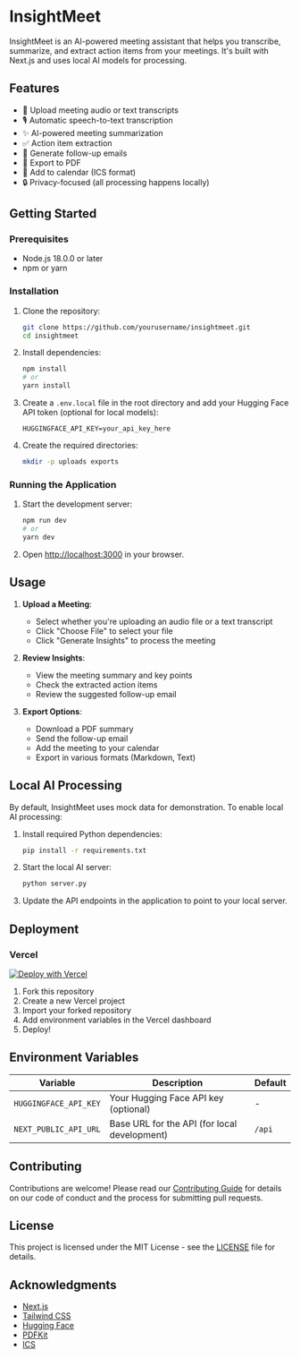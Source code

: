 # InsightMeet

InsightMeet is an AI-powered meeting assistant that helps you transcribe, summarize, and extract action items from your meetings. It's built with Next.js and uses local AI models for processing.

## Features

- 📝 Upload meeting audio or text transcripts
- 🎙️ Automatic speech-to-text transcription
- ✨ AI-powered meeting summarization
- ✅ Action item extraction
- 📧 Generate follow-up emails
- 📄 Export to PDF
- 📅 Add to calendar (ICS format)
- 🔒 Privacy-focused (all processing happens locally)

## Getting Started

### Prerequisites

- Node.js 18.0.0 or later
- npm or yarn

### Installation

1. Clone the repository:
   ```bash
   git clone https://github.com/yourusername/insightmeet.git
   cd insightmeet
   ```

2. Install dependencies:
   ```bash
   npm install
   # or
   yarn install
   ```

3. Create a `.env.local` file in the root directory and add your Hugging Face API token (optional for local models):
   ```
   HUGGINGFACE_API_KEY=your_api_key_here
   ```

4. Create the required directories:
   ```bash
   mkdir -p uploads exports
   ```

### Running the Application

1. Start the development server:
   ```bash
   npm run dev
   # or
   yarn dev
   ```

2. Open [http://localhost:3000](http://localhost:3000) in your browser.

## Usage

1. **Upload a Meeting**:
   - Select whether you're uploading an audio file or a text transcript
   - Click "Choose File" to select your file
   - Click "Generate Insights" to process the meeting

2. **Review Insights**:
   - View the meeting summary and key points
   - Check the extracted action items
   - Review the suggested follow-up email

3. **Export Options**:
   - Download a PDF summary
   - Send the follow-up email
   - Add the meeting to your calendar
   - Export in various formats (Markdown, Text)

## Local AI Processing

By default, InsightMeet uses mock data for demonstration. To enable local AI processing:

1. Install required Python dependencies:
   ```bash
   pip install -r requirements.txt
   ```

2. Start the local AI server:
   ```bash
   python server.py
   ```

3. Update the API endpoints in the application to point to your local server.

## Deployment

### Vercel

[![Deploy with Vercel](https://vercel.com/button)](https://vercel.com/new/git/external?repository-url=https%3A%2F%2Fgithub.com%2Fyourusername%2Finsightmeet)

1. Fork this repository
2. Create a new Vercel project
3. Import your forked repository
4. Add environment variables in the Vercel dashboard
5. Deploy!

## Environment Variables

| Variable | Description | Default |
|----------|-------------|---------|
| `HUGGINGFACE_API_KEY` | Your Hugging Face API key (optional) | - |
| `NEXT_PUBLIC_API_URL` | Base URL for the API (for local development) | `/api` |

## Contributing

Contributions are welcome! Please read our [Contributing Guide](CONTRIBUTING.md) for details on our code of conduct and the process for submitting pull requests.

## License

This project is licensed under the MIT License - see the [LICENSE](LICENSE) file for details.

## Acknowledgments

- [Next.js](https://nextjs.org/)
- [Tailwind CSS](https://tailwindcss.com/)
- [Hugging Face](https://huggingface.co/)
- [PDFKit](https://pdfkit.org/)
- [ICS](https://www.npmjs.com/package/ics)
